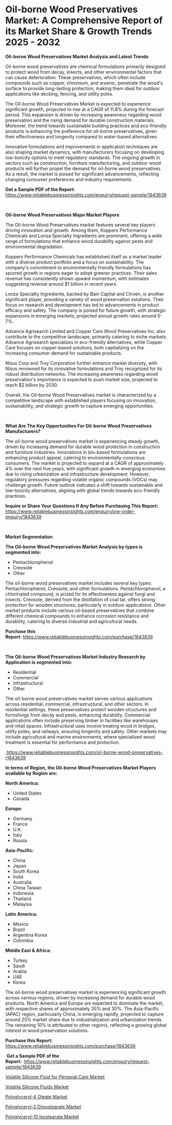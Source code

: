 <p><h1>Oil-borne Wood Preservatives Market: A Comprehensive Report of its Market Share & Growth Trends 2025 - 2032</h1></p><p><strong>Oil-borne Wood Preservatives Market Analysis and Latest Trends</strong></p>
<p><p>Oil-borne wood preservatives are chemical formulations primarily designed to protect wood from decay, insects, and other environmental factors that can cause deterioration. These preservatives, which often include compounds such as copper, chromium, and arsenic, penetrate the wood's surface to provide long-lasting protection, making them ideal for outdoor applications like decking, fencing, and utility poles.</p><p>The Oil-borne Wood Preservatives Market is expected to experience significant growth, projected to rise at a CAGR of 11.8% during the forecast period. This expansion is driven by increasing awareness regarding wood preservation and the rising demand for durable construction materials. Moreover, the trend towards sustainable building practices and eco-friendly products is enhancing the preference for oil-borne preservatives, given their effectiveness and longevity compared to water-based alternatives.</p><p>Innovative formulations and improvements in application techniques are also shaping market dynamics, with manufacturers focusing on developing low-toxicity options to meet regulatory standards. The ongoing growth in sectors such as construction, furniture manufacturing, and outdoor wood products will further propel the demand for oil-borne wood preservatives. As a result, the market is poised for significant advancements, reflecting changing consumer preferences and industry requirements.</p></p>
<p><strong>Get a Sample PDF of the Report:&nbsp;</strong> <a href="https://www.reliablebusinessinsights.com/enquiry/request-sample/1843639?utm_campaign=1091&utm_medium=2&utm_source=Github&utm_content=ia&utm_term=03042025&utm_id=oil-borne-wood-preservatives">https://www.reliablebusinessinsights.com/enquiry/request-sample/1843639</a></p>
<p>&nbsp;</p>
<p><strong>Oil-borne Wood Preservatives Major Market Players</strong></p>
<p><p>The Oil-borne Wood Preservatives market features several key players driving innovation and growth. Among them, Koppers Performance Chemicals and Lonza Specialty Ingredients are prominent, offering a wide range of formulations that enhance wood durability against pests and environmental degradation.</p><p>Koppers Performance Chemicals has established itself as a market leader with a diverse product portfolio and a focus on sustainability. The company's commitment to environmentally friendly formulations has spurred growth in regions eager to adopt greener practices. Their sales revenue has consistently shown upward momentum, with estimates suggesting revenue around $1 billion in recent years.</p><p>Lonza Specialty Ingredients, backed by Bain Capital and Cinven, is another significant player, providing a variety of wood preservation solutions. Their focus on research and development has led to advancements in product efficacy and safety. The company is poised for future growth, with strategic expansions in emerging markets, projected annual growth rates around 5-7%.</p><p>Advance Agrisearch Limited and Copper Care Wood Preservatives Inc. also contribute to the competitive landscape, primarily catering to niche markets. Advance Agrisearch specializes in eco-friendly alternatives, while Copper Care focuses on copper-based solutions, both capitalizing on the increasing consumer demand for sustainable products.</p><p>Nisus Corp and Troy Corporation further enhance market diversity, with Nisus renowned for its innovative formulations and Troy recognized for its robust distribution networks. The increasing awareness regarding wood preservation's importance is expected to push market size, projected to reach $2 billion by 2030.</p><p>Overall, the Oil-borne Wood Preservatives market is characterized by a competitive landscape with established players focusing on innovation, sustainability, and strategic growth to capture emerging opportunities.</p></p>
<p>&nbsp;</p>
<p><strong>What Are The Key Opportunities For Oil-borne Wood Preservatives Manufacturers?</strong></p>
<p><p>The oil-borne wood preservatives market is experiencing steady growth, driven by increasing demand for durable wood protection in construction and furniture industries. Innovations in bio-based formulations are enhancing product appeal, catering to environmentally-conscious consumers. The market is projected to expand at a CAGR of approximately 4% over the next five years, with significant growth in emerging economies due to rising urbanization and infrastructure development. However, regulatory pressures regarding volatile organic compounds (VOCs) may challenge growth. Future outlook indicates a shift towards sustainable and low-toxicity alternatives, aligning with global trends towards eco-friendly practices.</p></p>
<p><strong>Inquire or Share Your Questions If Any Before Purchasing This Report:</strong> <a href="https://www.reliablebusinessinsights.com/enquiry/pre-order-enquiry/1843639?utm_campaign=1091&utm_medium=2&utm_source=Github&utm_content=ia&utm_term=03042025&utm_id=oil-borne-wood-preservatives">https://www.reliablebusinessinsights.com/enquiry/pre-order-enquiry/1843639</a></p>
<p>&nbsp;</p>
<p><strong>Market Segmentation</strong></p>
<p><strong>The Oil-borne Wood Preservatives Market Analysis by types is segmented into:</strong></p>
<p><ul><li>Pentachlorophenol</li><li>Creosote</li><li>Other</li></ul></p>
<p><p>The oil-borne wood preservatives market includes several key types: Pentachlorophenol, Creosote, and other formulations. Pentachlorophenol, a chlorinated compound, is prized for its effectiveness against fungi and insects. Creosote, derived from the distillation of coal tar, offers strong protection for wooden structures, particularly in outdoor applications. Other market products include various oil-based preservatives that combine different chemical compounds to enhance corrosion resistance and durability, catering to diverse industrial and agricultural needs.</p></p>
<p><strong>Purchase this Report:&nbsp;</strong><a href="https://www.reliablebusinessinsights.com/purchase/1843639?utm_campaign=1091&utm_medium=2&utm_source=Github&utm_content=ia&utm_term=03042025&utm_id=oil-borne-wood-preservatives">https://www.reliablebusinessinsights.com/purchase/1843639</a></p>
<p>&nbsp;</p>
<p><strong>The Oil-borne Wood Preservatives Market Industry Research by Application is segmented into:</strong></p>
<p><ul><li>Residential</li><li>Commercial</li><li>Infrastructural</li><li>Other</li></ul></p>
<p><p>The oil-borne wood preservatives market serves various applications across residential, commercial, infrastructural, and other sectors. In residential settings, these preservatives protect wooden structures and furnishings from decay and pests, enhancing durability. Commercial applications often include preserving timber in facilities like warehouses and retail spaces. Infrastructural uses involve treating wood in bridges, utility poles, and railways, ensuring longevity and safety. Other markets may include agricultural and marine environments, where specialized wood treatment is essential for performance and protection.</p></p>
<p><a href="https://www.reliablebusinessinsights.com/oil-borne-wood-preservatives-r1843639?utm_campaign=1091&utm_medium=2&utm_source=Github&utm_content=ia&utm_term=03042025&utm_id=oil-borne-wood-preservatives">&nbsp;https://www.reliablebusinessinsights.com/oil-borne-wood-preservatives-r1843639</a></p>
<p><strong>In terms of Region, the Oil-borne Wood Preservatives Market Players available by Region are:</strong></p>
<p>
    <p> <strong> North America: </strong>
        <ul>
            <li>United States</li>
            <li>Canada</li>
        </ul>
        </p> 
    <p> <strong> Europe: </strong>
        <ul>
            <li>Germany</li>
            <li>France</li>
            <li>U.K.</li>
            <li>Italy</li>
            <li>Russia</li>
        </ul>
        </p> 
    <p> <strong> Asia-Pacific: </strong>
        <ul>
            <li>China</li>
            <li>Japan</li>
            <li>South Korea</li>
            <li>India</li>
            <li>Australia</li>
            <li>China Taiwan</li>
            <li>Indonesia</li>
            <li>Thailand</li>
            <li>Malaysia</li>
        </ul>
        </p> 
    <p> <strong> Latin America: </strong>
        <ul>
            <li>Mexico</li>
            <li>Brazil</li>
            <li>Argentina Korea</li>
            <li>Colombia</li>
        </ul>
        </p> 
    <p> <strong> Middle East & Africa: </strong>
        <ul>
            <li>Turkey</li>
            <li>Saudi</li>
            <li>Arabia</li>
            <li>UAE</li>
            <li>Korea</li>
        </ul>
    </p>
    </p>
<p><p>The oil-borne wood preservatives market is experiencing significant growth across various regions, driven by increasing demand for durable wood products. North America and Europe are expected to dominate the market, with respective shares of approximately 35% and 30%. The Asia-Pacific (APAC) region, particularly China, is emerging rapidly, projected to capture around 25% market share due to industrialization and urbanization trends. The remaining 10% is attributed to other regions, reflecting a growing global interest in wood preservation solutions.</p></p>
<p><strong>Purchase this Report: </strong><a href="https://www.reliablebusinessinsights.com/purchase/1843639?utm_campaign=1091&utm_medium=2&utm_source=Github&utm_content=ia&utm_term=03042025&utm_id=oil-borne-wood-preservatives">https://www.reliablebusinessinsights.com/purchase/1843639</a></p>
<p>&nbsp;<strong>Get a Sample PDF of the Report:&nbsp;&nbsp;</strong><a href="https://www.reliablebusinessinsights.com/enquiry/request-sample/1843639?utm_campaign=1091&utm_medium=2&utm_source=Github&utm_content=ia&utm_term=03042025&utm_id=oil-borne-wood-preservatives">https://www.reliablebusinessinsights.com/enquiry/request-sample/1843639</a></p>
<p><strong></strong></p>
<p><p><a href="https://github.com/altafvaraswj/Market-Research-Report-List-1/blob/main/volatile-silicone-fluid-for-personal-care-market.md?utm_campaign=1091&utm_medium=2&utm_source=Github&utm_content=ia&utm_term=03042025&utm_id=oil-borne-wood-preservatives">Volatile Silicone Fluid for Personal Care Market</a></p><p><a href="https://github.com/hurstsaqibyl/Market-Research-Report-List-1/blob/main/volatile-silicone-fluids-market.md?utm_campaign=1091&utm_medium=2&utm_source=Github&utm_content=ia&utm_term=03042025&utm_id=oil-borne-wood-preservatives">Volatile Silicone Fluids Market</a></p><p><a href="https://github.com/paullsiskec4/Market-Research-Report-List-1/blob/main/polyglyceryl-4-oleate-market.md?utm_campaign=1091&utm_medium=2&utm_source=Github&utm_content=ia&utm_term=03042025&utm_id=oil-borne-wood-preservatives">Polyglyceryl-4 Oleate Market</a></p><p><a href="https://github.com/sgroitrieu7f/Market-Research-Report-List-1/blob/main/polyglyceryl-2-diisostearate-market.md?utm_campaign=1091&utm_medium=2&utm_source=Github&utm_content=ia&utm_term=03042025&utm_id=oil-borne-wood-preservatives">Polyglyceryl-2 Diisostearate Market</a></p><p><a href="https://github.com/roehrtizonov/Market-Research-Report-List-1/blob/main/polyglyceryl-10-isostearate-market.md?utm_campaign=1091&utm_medium=2&utm_source=Github&utm_content=ia&utm_term=03042025&utm_id=oil-borne-wood-preservatives">Polyglyceryl-10 Isostearate Market</a></p></p>